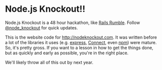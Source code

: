 Node.js Knockout!!
==================

Node.js Knockout is a 48 hour hackathon, like [Rails Rumble]. Follow
[@node_knockout] for quick updates.

This is the website code for <http://nodeknockout.com>. It was written before a
lot of the libraries it uses (e.g. [express], [Connect], even [npm]) were
mature. So, it's pretty gross. If you want to a lesson in how to get the things done,
but as quickly and early as possible, you're in the right place.

We'll likely throw all of this out by next year.

[Rails Rumble]:http://railsrumble.com
[@node_knockout]:http://twitter.com/node_knockout
[express]:http://expressjs.com/
[Connect]:http://senchalabs.github.com/connect/
[npm]:http://npmjs.org/
